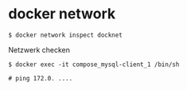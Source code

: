 # docker network

```
$ docker network inspect docknet
```

Netzwerk checken


```
$ docker exec -it compose_mysql-client_1 /bin/sh

# ping 172.0. ....
```



